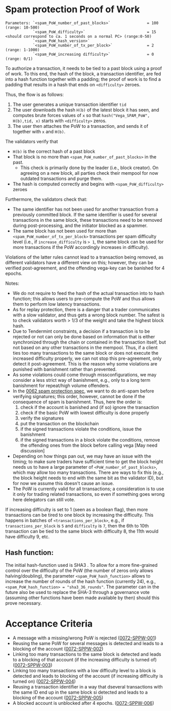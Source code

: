 # Spam protection Proof of Work

```
Parameters: `<spam_PoW_number_of_past_blocks>`                = 100  (range: 10-500)
            `<spam_PoW_difficulty>`                           = 15   <should correspond to ca. 1 seconds on a normal PC> (range:0-50)
            `<spam_PoW_hash_version>`                               
            `<spam_PoW_number_of_tx_per_block>`               = 2 (range: 1-1000)
            `<spam_PoW_increasing difficulty>`                = 0 (range: 0/1)
```

To authorize a transaction, it needs to be tied to a past block using a proof of work.
To this end, the hash of the block, a transaction identifier, are fed into a hash  function together with a padding; the proof of work is to find a padding that results in a hash that ends on `<difficulty>` zeroes.

Thus, the flow is as follows:
1. The user generates a unique transaction identifier `tid`
2. The user downloads the hash `H(b)` of the latest block it has seen, and computes brute forces values of `x` so that `hash("Vega_SPAM_PoW", H(b),tid, x)` starts with `<difficulty>` zeros.
3. The user then attaches the PoW to a transaction, and sends it of together with `x` and `H(b)`.
 
The validators verify that
- `H(b)` is the correct hash of a past block
- That block is no more than `<spam_PoW_number_of_past_blocks>` in the past.
  - This check is primarily done by the leader (i.e., block creator). On agreeing on a new block, all parties check their mempool for now outdated transactions and purge them.
- The hash is computed correctly and begins with `<spam_PoW_difficulty>` zeroes
   
Furthermore, the validators check that:
- The same identifier has not been used for another transaction from a previously committed block. If the same identifier is used for 
  several transactions in the same block, these transactions need to be removed during post-processing, and the initiator blocked as a 
  spammer.
- The same block has not been used for more than `<spam_PoW_number_of_tx_per_block>` transactions per spam difficulty level 
  (i.e., if `increase_difficulty` is `> 1`, the same block can be used for more transactions if the PoW accordingly increases in difficulty).
 
 Violations of the latter rules cannot lead to a transaction being removed, as different validators have a different view on 
 this; however, they can be verified post-agreement, and the offending vega-key can be banished for 4 epochs.


Notes: 
- We do not require to feed the hash of the actual transaction into to hash function;
this allows users to pre-compute the PoW and thus allows them to perform low
latency transactions.
- As for replay protection, there is a danger that a trader communicates with a slow validator, and thus gets a wrong block number. The safest is to check validators worth > 1/3 of the  weight and take the highest block hash.
- Due to Tendermint constraints, a decision if a transaction is to be rejected or not can only be done based on information that is either synchronized through the chain or contained in the transaction itself, but not based on any other transactions in the mempool. Thus, if a client ties too many transactions to the same block or does not execute the increased difficulty properly, we can not stop this pre-agreement, only detect it post-agreement. This is the reason why some violations are punished with banishment rather than prevented.
- As some violations could come through missconfigurations, we may consider a less strict way of banishment, e.g., only to a long term banishment for repeat/high volume offenders.
- In the [0062 spam protection spec](./0062-SPAM-spam_protection.md), we want to do anti-spam before verifying signatures; this order, however, cannot be done if the consequence of spam is banishment. Thus, here the order is:
  1. check if the account is banished and (if so) ignore the transaction
  2. check if the basic PoW with lowest difficulty is done properly
  3. verify the signatures
  4. put the transaction on the blockchain
  5. if the signed transactions violate the conditions, issue the banishment 
  6. if the signed transactions in a block violate the conditions, remove the offending ones from the block before calling vega [May need discussion]
- Depending on how things pan out, we may have an issue with the timing; to make sure traders have sufficient time to get the block height needs us to have a large parameter of `<PoW_number_of_past_blocks>`, which may allow too many transactions. There are ways to fix this (e.g., the block height needs to end with the same bit as the validator ID), but for now we assume this doesn't cause an issue.
- The PoW is currently valid for all trransactions; a consideration is to use it only for trading related transactions, so even if something goes wrong here delegators can still vote.
  
If increasing difficulty is set to 1 (seen as a boolean flag), then more transactions can be tired to one block by increasing the difficulty. This happens in batches of `<transactions_per_block>`,  e.g., if `transactions_per_block` is `5` and `difficulty` is `7`, then the 6th to 10th transaction can be tied to the same block with difficulty 8, the 11th would have difficulty 9, etc.


## Hash function:
The initial hash-function used is SHA3 . To allow for a more fine-grained control over the difficulty of the PoW (the number of zeros only allows halving/doubling), the parameter `<spam_PoW_hash_function>` allows to increase the number of rounds of the hash function (currently 24), e.g., `<spam_PoW_hash_function> = "sha3_36_rounds"`. The parameter can in the future also be used to replace the SHA-3 through a governance vote (assuming other functions have been made available by then) should this prove necessary.
            
# Acceptance Criteria
- A message with a missing/wrong PoW is rejected (<a name="0072-SPPW-001" href="#0072-SPPW-001">0072-SPPW-001</a>)
- Reusing the same PoW for several messages is detected and leads to a blocking of the account (<a name="0072-SPPW-002" href="#0072-SPPW-002">0072-SPPW-002</a>)
- Linking too many transactions to the same block is detected and leads to a blocking of that account (if the increasing difficulty is turned of) (<a name="0072-SPPW-003" href="#0072-SPPW-003">0072-SPPW-003</a>)
- Linking too many transactions with a low difficulty level to a block is detected and leads to blocking of the account (if increasing difficulty is turned on) (<a name="0072-SPPW-004" href="#0072-SPPW-004">0072-SPPW-004</a>)
- Reusing a transaction identifier in a way that dseveral transactions with the same ID end up in the same block si detected and leads to a blocking of the account (<a name="0072-SPPW-005" href="#0072-SPPW-005">0072-SPPW-005</a>)
- A blocked account is unblocked after 4 epochs. (<a name="0072-SPPW-006" href="#0072-SPPW-006">0072-SPPW-006</a>)
